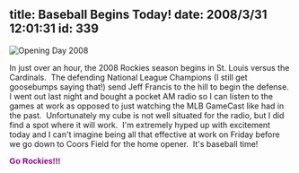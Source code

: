 title: Baseball Begins Today!
date: 2008/3/31 12:01:31
id: 339
---
![Opening Day 2008](/journal_images/OpeningDay2008.gif)

In just over an hour, the 2008 Rockies season begins in St. Louis versus the Cardinals.  The defending National League Champions (I still get goosebumps saying that!) send Jeff Francis to the hill to begin the defense.  I went out last night and bought a pocket AM radio so I can listen to the games at work as opposed to just watching the MLB GameCast like had in the past.  Unfortunately my cube is not well situated for the radio, but I did find a spot where it will work.  I'm extremely hyped up with excitement today and I can't imagine being all that effective at work on Friday before we go down to Coors Field for the home opener.  It's baseball time!

<font face="Arial" color="#800080">**Go Rockies!!!**